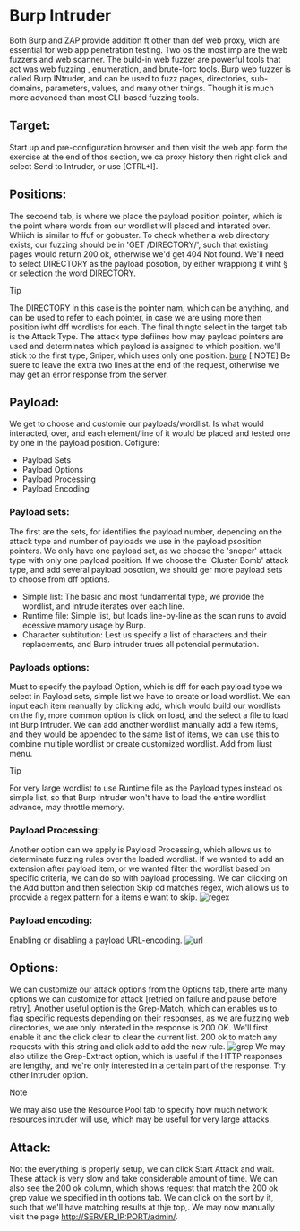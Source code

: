 # Burp Intruder
Both Burp and ZAP provide addition ft other than def web proxy, wich are essential for web app penetration testing. Two os the most imp are the web fuzzers and web scanner.
The build-in web fuzzer are powerful tools that act was web fuzzing , enumeration, and brute-forc tools.
Burp web fuzzer is called Burp INtruder, and can be used to fuzz pages, directories, sub-domains, parameters, values, and many other things.
Though it is much more advanced than most CLI-based fuzzing tools.
## Target:
Start up and pre-configuration browser and then visit the web app form the exercise at the end of thos section, we ca proxy history then right click and select
Send to Intruder, or use [CTRL+I].
## Positions:
The secoend tab, is where we place the payload position pointer, which is the point where words from our wordlist will placed and interated over.
Whiich is similar to ffuf or gobuster.
To check whether a web directory exists, our fuzzing should be in 'GET /DIRECTORY/', such that existing pages would return 200 ok, otherwise we'd get 404 Not found.
We'll need to select DIRECTORY as the payload posotion, by either wrappiong it wiht § or selection the word DIRECTORY.

> [!TIP]
> The DIRECTORY in this case is the pointer nam, which can be anything, and can be used to refer to each pointer, in case we are using more then position iwht dff wordlists for each.
The final thingto select in the target tab is the Attack Type. The attack type defiines how may payload pointers are used and determinates which payload is assigned to which position.
we'll stick to the first type, Sniper, which uses only one position.
[burp](https://portswigger.net/burp/documentation/desktop/tools/intruder/configure-attack/positions#attack-type)
> [!NOTE]
> Be suere to leave the extra two lines at the end of the request, otherwise we may get an error response from the server.

## Payload:
We get to choose and customie our payloads/wordlist. Is what would interacted, over, and each element/line of it would be placed and tested one by one in the payload position.
Cofigure:
- Payload Sets
- Payload Options
- Payload Processing
- Payload Encoding

### Payload sets:
The first are the sets, for identifies the payload number, depending on the attack type and number of payloads we use in the payload psosition pointers.
We only have one payload set, as we choose the 'sneper' attack type with only one payload position. If we choose the 'Cluster Bomb' attack type, and add several payload posotion, we
should ger more payload sets to choose from dff options.
- Simple list: The basic and most fundamental type, we provide the wordlist, and intrude iterates over each line.
- Runtime file: Simple list, but loads line-by-line as the scan runs to avoid ecessive mamory usage by Burp.
- Character subtitution: Lest us specify a list of characters and their replacements, and Burp intruder trues all potencial permutation.

### Payloads options:
Must to specify the payload Option, which is dff for each payload type we select in Payload sets, simple list we have to create or load wordlist. We can input each item manually by clicking add,
which would build our wordlists on the fly, more common option is click on load, and the select a file to load int Burp Intruder.
We can add another wordlist manually add a few items, and they would be appended to the same list of items, we can use this to combine multiple wordlist or create customized wordlist.
Add from liust menu.
> [!TIP]
> For very large wordlist to use Runtime file as the Payload types instead os simple list, so that Burp Intruder won't have to load the entire wordlist advance, may throttle memory.

### Payload Processing:
Another option can we apply is Payload Processing, which allows us to determinate fuzzing rules over the loaded wordlist. If we wanted to add an extension after payload item, or we wanted
filter the wordlist based on specific criteria, we can do so with payload processing.
We can clicking on the Add button and then selection Skip od matches regex, wich allows  us to procvide a regex pattern for a items e want to skip.
![regex](https://academy.hackthebox.com/storage/modules/110/burp_intruder_payload_processing_1.jpg)

### Payload encoding:
Enabling or disabling a payload URL-encoding.
![url](https://academy.hackthebox.com/storage/modules/110/burp_intruder_payload_encoding.jpg)

## Options:
We can customize our attack options from the Options tab, there arte many options we can customize for attack [retried on failure and pause before retry].
Another useful option is the Grep-Match, which can enables us to flag specific requests depending on their responses, as we are fuzzing web directories, we are
only interated in the response is 200 OK. We'll first enable it and the click clear to clear the current list.
200 ok to match any requests with this string and click add to add the new rule.
![grep](https://academy.hackthebox.com/storage/modules/110/burp_intruder_options_match.jpg)
We may also utilize the Grep-Extract option, which is useful if the HTTP responses are lengthy, and we're only interested in a certain part of the response.
Try other Intruder option.
> [!NOTE]
> We may also use the Resource Pool tab to specify how much network resources intruder will use, which may be useful for very large attacks.

## Attack:
Not the everything is properly setup, we can click Start Attack and wait. These attack is very slow and take considerable amount of time.
We can also see the 200 ok column, which shows request that match the 200 ok grep value we specified in th options tab. We can click on the sort by it, such that we'll have matching results at thje top,.
We may now manually visit the page  <http://SERVER_IP:PORT/admin/>.


